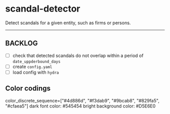 # scandal-detector
Detect scandals for a given entity, such as firms or persons.


---

## BACKLOG

- [ ] check that detected scandals do not overlap within a period of `date_uppderbound_days`
- [ ] create `config.yaml`
- [ ] load config with `hydra`

## Color codings

color_discrete_sequence=["#4d886d", "#f3dab9", "#9bcab8", "#829fa5", "#cfaea5"]
dark font color: #545454
bright background color: #D5E6E0